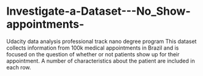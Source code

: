 # Investigate-a-Dataset---No_Show-appointments-
Udacity data analysis professional track nano degree program
This dataset collects information
from 100k medical appointments in
Brazil and is focused on the question
of whether or not patients show up
for their appointment. A number of
characteristics about the patient are
included in each row.
